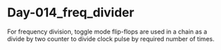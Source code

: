 # Day-014_freq_divider
For frequency division, toggle mode flip-flops are used in a chain as a divide by two counter to divide clock pulse by required number of times.
